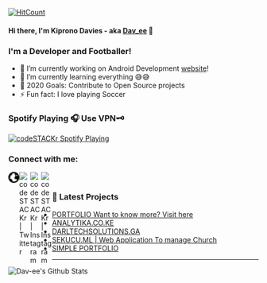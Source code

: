[![HitCount](http://hits.dwyl.com/Dav-ee/Dav-ee.svg)](http://hits.dwyl.com/Dav-ee/Dav-ee)

#### Hi there, I'm Kiprono Davies - aka [Dav_ee][website] 👋

<!-- [![Website](https://img.shields.io/website?label=codeSTACKr.com&style=for-the-badge&url=https%3A%2F%2Fcodestackr.com)](https://codestackr.com)
[![Twitter Follow](https://img.shields.io/twitter/follow/codeSTACKr?color=1DA1F2&logo=twitter&style=for-the-badge)](https://twitter.com/intent/follow?original_referer=https%3A%2F%2Fgithub.com%2FcodeSTACKr&screen_name=codeSTACKr)
 -->
### I'm a  Developer and Footballer!

- 🔭 I’m currently working on Android Development [website]!
- 🌱 I’m currently learning everything 😅😅
- 🥅 2020 Goals: Contribute to Open Source projects
- ⚡ Fun fact: I love  playing Soccer

 ### Spotify Playing 🎧 Use VPN🗝
[<img src="https://now-playing-codestackr.vercel.app/api/spotify-playing" alt="codeSTACKr Spotify Playing" width="350" />](https://open.spotify.com/user/swyqyimdc12jajde4vpwd2x1b) 


### Connect with me:

[<img align="left" alt="codeSTACKr.com" width="22px" src="https://raw.githubusercontent.com/iconic/open-iconic/master/svg/globe.svg" />][website]
[<img align="left" alt="codeSTACKr | Twitter" width="22px" src="https://cdn.jsdelivr.net/npm/simple-icons@v3/icons/twitter.svg" />][twitter]
[<img align="left" alt="codeSTACKr | Instagram" width="22px" src="https://cdn.jsdelivr.net/npm/simple-icons@v3/icons/facebook.svg" />][facebook]
[<img align="left" alt="codeSTACKr | Instagram" width="22px" src="https://cdn.jsdelivr.net/npm/simple-icons@v3/icons/whatsapp.svg" />][whatsapp]


<br /> 


### 📕 Latest Projects

<!-- -LIST:START -->
- [PORTFOLIO Want to know more? Visit here](https://dav-ee.github.io)
- [ANALYTIKA.CO.KE](https://analytika.co.ke)
- [DARLTECHSOLUTIONS.GA](https://darltechsolutions.ga)
- [SEKUCU.ML | Web Application To manage Church](https://sekucu.ml)
- [SIMPLE PORTFOLIO](https://w3b573r.netlfy.app)
<!--LIST:END -->

--- 

  <img align="left" alt="Dav-ee's Github Stats" src="https://github-readme-stats.codestackr.vercel.app/api?username=Dav-ee&show_icons=true&hide_border=true" />



[website]: https://dav-ee.github.io/
[twitter]: https://twitter.com/Dav_ee
[whatsapp]: https://api.whatsapp.com/send?phone=254704988935&text=Hello%20Dav-ee&source=&data=#
[facebook]: https://web.facebook.com/davies.kiprono.52

